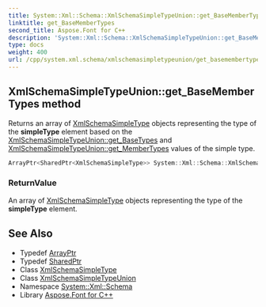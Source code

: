 ```yaml
---
title: System::Xml::Schema::XmlSchemaSimpleTypeUnion::get_BaseMemberTypes method
linktitle: get_BaseMemberTypes
second_title: Aspose.Font for C++
description: 'System::Xml::Schema::XmlSchemaSimpleTypeUnion::get_BaseMemberTypes method. Returns an array of XmlSchemaSimpleType objects representing the type of the simpleType element based on the XmlSchemaSimpleTypeUnion::get_BaseTypes and XmlSchemaSimpleTypeUnion::get_MemberTypes values of the simple type in C++.'
type: docs
weight: 400
url: /cpp/system.xml.schema/xmlschemasimpletypeunion/get_basemembertypes/
---
```

## XmlSchemaSimpleTypeUnion::get_BaseMemberTypes method


Returns an array of [XmlSchemaSimpleType](../../xmlschemasimpletype/) objects representing the type of the **simpleType** element based on the [XmlSchemaSimpleTypeUnion::get_BaseTypes](../get_basetypes/) and [XmlSchemaSimpleTypeUnion::get_MemberTypes](../get_membertypes/) values of the simple type.

```cpp
ArrayPtr<SharedPtr<XmlSchemaSimpleType>> System::Xml::Schema::XmlSchemaSimpleTypeUnion::get_BaseMemberTypes()
```


### ReturnValue

An array of [XmlSchemaSimpleType](../../xmlschemasimpletype/) objects representing the type of the **simpleType** element.

## See Also

* Typedef [ArrayPtr](../../../system/arrayptr/)
* Typedef [SharedPtr](../../../system/sharedptr/)
* Class [XmlSchemaSimpleType](../../xmlschemasimpletype/)
* Class [XmlSchemaSimpleTypeUnion](../)
* Namespace [System::Xml::Schema](../../)
* Library [Aspose.Font for C++](../../../)
